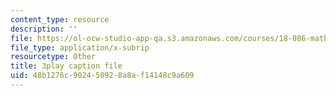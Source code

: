 ```yaml
---
content_type: resource
description: ''
file: https://ol-ocw-studio-app-qa.s3.amazonaws.com/courses/18-086-mathematical-methods-for-engineers-ii-spring-2006/48b1276c902450928a8af14148c9a609_kyx2QgGkEpc.vtt
file_type: application/x-subrip
resourcetype: Other
title: 3play caption file
uid: 48b1276c-9024-5092-8a8a-f14148c9a609
---
```

